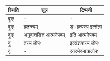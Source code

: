 | स्थिति | सूत्र | टिप्पणी |
| ----- | ------- | ------ |
| दृ॒ङ् | - | - |
| दृ॒ङ् | हलन्त्यम् | ङ्-इत्यस्य इत्संज्ञा |
| दृ॒ङ् | अनुदात्तङित आत्मनेपदम् | इति आत्मनेपदम् |
| दृ॒ | तस्य लोपः | इत्संज्ञकस्य लोपः |
| दृ | - | स्वरभेदमात्रालोपः |
